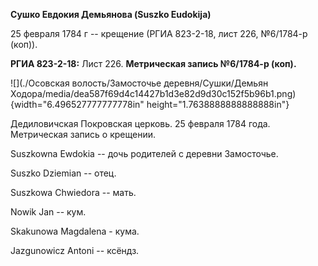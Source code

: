 **Сушко Евдокия Демьянова (Suszko Eudokija)**

25 февраля 1784 г -- крещение (РГИА 823-2-18, лист 226, №6/1784-р
(коп)).

**РГИА 823-2-18:** Лист 226. **Метрическая запись №6/1784-р (коп).**

![](./Осовская волость/Замосточье деревня/Сушки/Демьян Ходора/media/dea587f69d4c14427b1d3e82d9d30c152f5b96b1.png){width="6.496527777777778in"
height="1.7638888888888888in"}

Дедиловичская Покровская церковь. 25 февраля 1784 года. Метрическая
запись о крещении.

Suszkowna Ewdokia -- дочь родителей с деревни Замосточье.

Suszko Dziemian -- отец.

Suszkowa Chwiedora -- мать.

Nowik Jan -- кум.

Skakunowa Magdalena - кума.

Jazgunowicz Antoni -- ксёндз.
